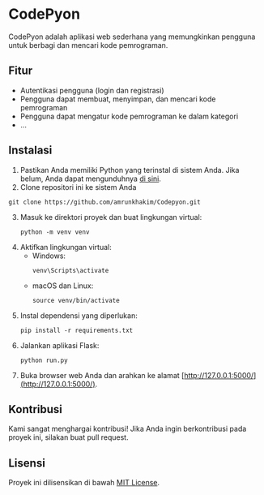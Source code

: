 # CodePyon

CodePyon adalah aplikasi web sederhana yang memungkinkan pengguna untuk berbagi dan mencari kode pemrograman.

## Fitur

- Autentikasi pengguna (login dan registrasi)
- Pengguna dapat membuat, menyimpan, dan mencari kode pemrograman
- Pengguna dapat mengatur kode pemrograman ke dalam kategori
- ...

## Instalasi

1. Pastikan Anda memiliki Python yang terinstal di sistem Anda. Jika belum, Anda dapat mengunduhnya [di sini](https://www.python.org/downloads/).
2. Clone repositori ini ke sistem Anda

```
git clone https://github.com/amrunkhakim/Codepyon.git

```

3. Masuk ke direktori proyek dan buat lingkungan virtual:
   ```
   python -m venv venv
   ```
4. Aktifkan lingkungan virtual:
   - Windows:
     ```
     venv\Scripts\activate
     ```
   - macOS dan Linux:
     ```
     source venv/bin/activate
     ```
5. Instal dependensi yang diperlukan:
   ```
   pip install -r requirements.txt
   ```
6. Jalankan aplikasi Flask:
   ```
   python run.py
   ```
7. Buka browser web Anda dan arahkan ke alamat [http://127.0.0.1:5000/](http://127.0.0.1:5000/).

## Kontribusi

Kami sangat menghargai kontribusi! Jika Anda ingin berkontribusi pada proyek ini, silakan buat pull request.

## Lisensi

Proyek ini dilisensikan di bawah [MIT License](LICENSE).
